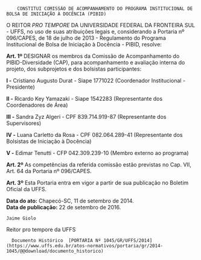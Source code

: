         CONSTITUI COMISSÃO DE ACOMPANHAMENTO DO PROGRAMA INSTITUCIONAL DE BOLSA DE INICIAÇÃO À DOCÊNCIA (PIBID)  

O REITOR *PRO TEMPORE* DA UNIVERSIDADE FEDERAL DA FRONTEIRA SUL - UFFS, no uso de suas atribuições legais e, considerando a Portaria nº 096/CAPES, de 18 de julho de 2013 - Regulamento do Programa Institucional de Bolsa de Iniciação à Docência - PIBID, resolve:

 **Art. 1º** DESIGNAR os membros da Comissão de Acompanhamento do PIBID-Diversidade (CAP), para acompanhamento e avaliação interna do projeto, dos subprojetos e dos bolsistas participantes:

 **I -** Cristiano Augusto Durat - Siape 1771022 (Coordenador Institucional - Presidente)

 **II -** Ricardo Key Yamazaki - Siape 1542283 (Representante dos Coordenadores de Área)

 **III -** Sandra Zyz Algeri - CPF 839.714.919-87 (Representante dos Supervisores)

 **IV -** Luana Carletto da Rosa - CPF 082.064.289-41 (Representante dos Bolsistas de Iniciação à Docência)

 **V -** Edimar Tenutti - CFP 042.309.239-10 (Membro externo ao programa)

 **Art. 2º** As competências da referida comissão estão previstas no Cap. VII, Art. 64 da Portaria nº 096/CAPES.

 **Art. 3º** Esta Portaria entra em vigor a partir de sua publicação no Boletim Oficial da UFFS.

  

   **Data do ato:** Chapecó-SC, 11 de setembro de 2014.   
 **Data de publicação:**  22 de setembro de 2016. 

    Jaime Giolo   
 Reitor pro tempore da UFFS 

      Documento Histórico  [PORTARIA Nº 1045/GR/UFFS/2014](https://www.uffs.edu.br/atos-normativos/portaria/gr/2014-1045/@@download/documento_historico)     
      